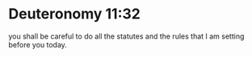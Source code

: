 # Deuteronomy 11:32

you shall be careful to do all the statutes and the rules that I am setting before you today.
